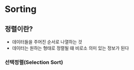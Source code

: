 # Sorting

## 정렬이란?

* 데이터들을 주어진 순서로 나열하는 것
* 데이터는 원하는 형태로 정렬될 떄 비로소 의미 있는 정보가 된다

### 선택정렬(Selection Sort)
